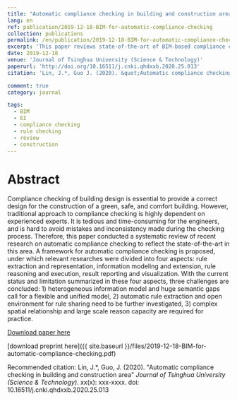 ```yaml
---
title: "Automatic compliance checking in building and construction area"
lang: en
ref: publication/2019-12-18-BIM-for-automatic-compliance-checking
collection: publications
permalink: /en/publication/2019-12-18-BIM-for-automatic-compliance-checking
excerpt: 'This paper reviews state-of-the-art of BIM-based compliance checking, and provides suggestions for future research'
date: 2019-12-18
venue: 'Journal of Tsinghua University (Science & Technology)'
paperurl: 'http://doi.org/10.16511/j.cnki.qhdxxb.2020.25.013'
citation: 'Lin, J.*, Guo J. (2020). &quot;Automatic compliance checking in building and construction area&quot; <i>Journal of Tsinghua University (Science & Technology)</i>. xx(x): xxx-xxxx. doi: 10.16511/j.cnki.qhdxxb.2020.25.013'

comment: true
category: journal

tags: 
  - BIM
  - EI
  - compliance checking
  - rule checking
  - review
  - construction
---
```



Abstract
====

Compliance checking of building design is essential to provide a correct design for the construction of a green, safe, and comfort building. However, traditional approach to compliance checking is highly dependent on experienced experts. It is tedious and time-consuming for the engineers, and is hard to avoid mistakes and inconsistency made during the checking process. Therefore, this paper conducted a systematic review of recent research on automatic compliance checking to reflect the state-of-the-art in this area. A framework for automatic compliance checking is proposed, under which relevant researches were divided into four aspects: rule extraction and representation, information modeling and extension, rule reasoning and execution, result reporting and visualization. With the current status and limitation summarized in these four aspects, three challenges are concluded: 1) heterogeneous information model and huge semantic gaps call for a flexible and unified model, 2) automatic rule extraction and open environment for rule sharing need to be further investigated, 3) complex spatial relationship and large scale reason capacity are required for practice.

[Download paper here](http://doi.org/10.16511/j.cnki.qhdxxb.2020.25.013)

[download preprint here]({{ site.baseurl }}/files/2019-12-18-BIM-for-automatic-compliance-checking.pdf)

Recommended citation: Lin, J.*, Guo, J. (2020). &quot;Automatic compliance checking in building and construction area&quot; <i>Journal of Tsinghua University (Science & Technology)</i>. xx(x): xxx-xxxx. doi: 10.16511/j.cnki.qhdxxb.2020.25.013
